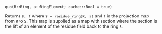 ```
quo(R::Ring, a::RingElement; cached::Bool = true)
```

Returns `S, f` where `S = residue_ring(R, a)` and `f` is the  projection map from `R` to `S`. This map is supplied as a map with section where the section is the lift of an element of the residue field back to the ring `R`.
